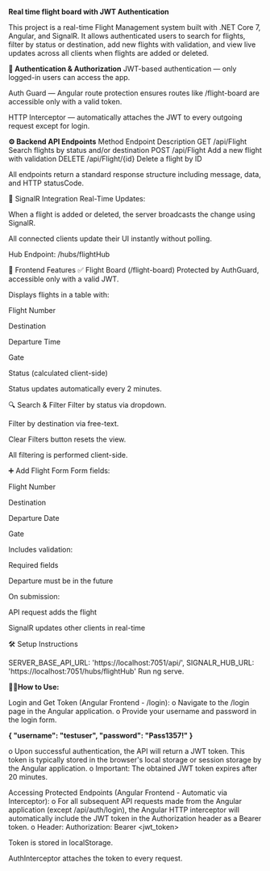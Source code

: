 
**Real time flight board with JWT Authentication**

This project is a real-time Flight Management system built with .NET Core 7, Angular, and SignalR. 
It allows authenticated users to search for flights,
 filter by status or destination, add new flights with validation, and view live updates across all clients when flights are added or deleted.

**🔐 Authentication & Authorization**
JWT-based authentication — only logged-in users can access the app.

Auth Guard — Angular route protection ensures routes like /flight-board are accessible only with a valid token.

HTTP Interceptor — automatically attaches the JWT to every outgoing request except for login.

**⚙️ Backend API Endpoints**
Method	Endpoint	Description
GET	/api/Flight	Search flights by status and/or destination
POST	/api/Flight	Add a new flight with validation
DELETE	/api/Flight/{id}	Delete a flight by ID

All endpoints return a standard response structure including message, data, and HTTP statusCode.

📡 SignalR Integration
Real-Time Updates:

When a flight is added or deleted, the server broadcasts the change using SignalR.

All connected clients update their UI instantly without polling.

Hub Endpoint: /hubs/flightHub

🧭 Frontend Features
✅ Flight Board (/flight-board)
Protected by AuthGuard, accessible only with a valid JWT.

Displays flights in a table with:

Flight Number

Destination

Departure Time

Gate

Status (calculated client-side)

Status updates automatically every 2 minutes.


🔍 Search & Filter
Filter by status via dropdown.

Filter by destination via free-text.

Clear Filters button resets the view.

All filtering is performed client-side.

➕ Add Flight Form
Form fields:

Flight Number

Destination

Departure Date

Gate

Includes validation:

Required fields

Departure must be in the future

On submission:

API request adds the flight

SignalR updates other clients in real-time

🛠️ Setup Instructions

SERVER_BASE_API_URL: 'https://localhost:7051/api/',
SIGNALR_HUB_URL: 'https://localhost:7051/hubs/flightHub'
Run ng serve.


🧑‍💻**How to Use:**

Login and Get Token (Angular Frontend - /login):
o	Navigate to the /login page in the Angular application.
o	Provide your username and password in the login form.

**{
  "username": "testuser",
  "password": "Pass1357!"
}**

o	Upon successful authentication, the API will return a JWT token. This token is typically stored in the browser's local storage or session storage by the Angular application.
o	Important: The obtained JWT token expires after 20 minutes.


Accessing Protected Endpoints (Angular Frontend - Automatic via Interceptor):
o	For all subsequent API requests made from the Angular application (except /api/auth/login), the Angular HTTP interceptor will automatically include the JWT token in the Authorization header as a Bearer token.
o	Header: Authorization: Bearer <jwt_token>


Token is stored in localStorage.

AuthInterceptor attaches the token to every request.
